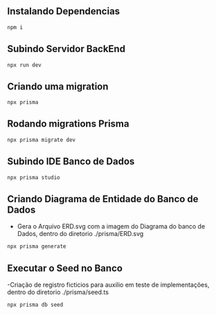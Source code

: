 ## Instalando Dependencias
```bash
npm i
```

## Subindo Servidor BackEnd
```bash
npx run dev
```

## Criando uma migration
```bash
npx prisma
```

## Rodando migrations Prisma
```bash
npx prisma migrate dev
```

## Subindo IDE Banco de Dados
```bash
npx prisma studio
```

## Criando Diagrama de Entidade do Banco de Dados
- Gera o Arquivo ERD.svg com a imagem do Diagrama do banco de Dados, dentro do diretorio ./prisma/ERD.svg
```bash
npx prisma generate
```

## Executar o Seed no Banco 
-Criação de registro ficticios para auxilio em teste de implementações, dentro do diretorio ./prisma/seed.ts
```bash
npx prisma db seed
```
